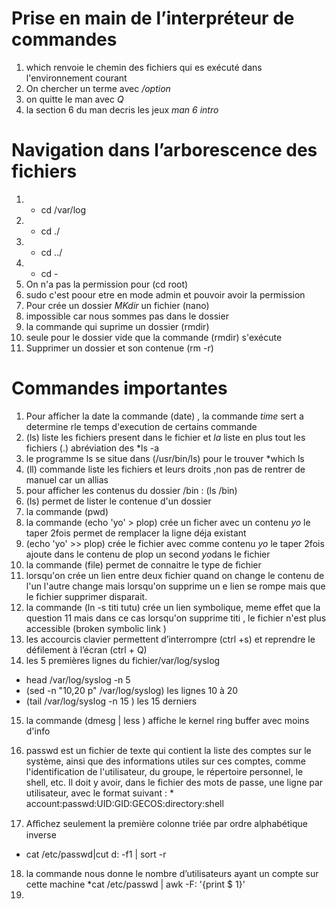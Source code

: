# Prise en main de l’interpréteur de commandes
1. which renvoie le chemin des fichiers qui es exécuté dans l'environnement courant
2. On chercher un terme  avec  */option*
3. on quitte le man avec *Q*
4. la section 6 du man  decris les jeux  *man 6 intro*

# Navigation dans l’arborescence des fichiers
1. * cd  /var/log
2. * cd ./ 
3. * cd ../ 
4. * cd - 
5. On n'a pas la permission  pour (cd root)  
6. sudo c'est poour etre en mode admin et pouvoir avoir la permission 
7. Pour crée un dossier *MKdir* un fichier (nano)
8. impossible car nous sommes pas dans le dossier 
9. la commande qui suprime un dossier (rmdir)
10. seule pour le dossier vide que la commande (rmdir) s'exécute
11. Supprimer un dossier et son contenue  (rm -r)

# Commandes importantes
1. Pour afficher la date  la commande  (date) , la commande *time* sert  a determine rle temps d'execution de certains commande
2. (ls) liste les fichiers present dans le fichier  et *la* liste en plus tout les fichiers (.) abréviation des *ls -a 
3. le programme ls se situe dans  (/usr/bin/ls) pour le trouver *which ls
4. (ll) commande liste les fichiers et leurs droits  ,non pas de rentrer de manuel car un allias
5. pour afficher les contenus du dossier /bin : (ls /bin)
6. (ls) permet de lister le contenue d'un dossier
7. la commande  (pwd)
8. la commande (echo 'yo' > plop) crée un ficher avec un contenu *yo* le taper 2fois permet de remplacer la ligne  déja existant
9. (echo 'yo' >> plop) crée le fichier avec comme contenu *yo* le taper 2fois ajoute dans le contenu de plop  un second *yo*dans le fichier 
10. la commande (file) permet de connaitre le type de fichier 
11. lorsqu'on crée un lien entre deux fichier quand on change le contenu de l'un l'autre change mais lorsqu'on supprime un e lien se rompe mais que le fichier supprimer disparait.
12.  la commande (ln -s titi tutu) crée un lien symbolique, meme  effet que la question 11 mais dans ce cas lorsqu'on supprime  titi , le  fichier n'est plus accessible (broken symbolic link )
13. les accourcis clavier permettent d’interrompre (ctrl +s)  et reprendre le défilement à l’écran (ctrl + Q)
14. les 5 premières lignes du fichier/var/log/syslog 
  * head /var/log/syslog -n 5
   * (sed -n "10,20 p" /var/log/syslog) les lignes 10 à 20
  * (tail /var/log/syslog -n 15 )  les 15 derniers
  15. la commande (dmesg | less )  affiche le kernel ring buffer avec moins d'info 
  16. passwd est un fichier de texte qui contient la liste des comptes sur le système, ainsi que des informations utiles sur ces comptes, comme l'identification de l'utilisateur, du groupe, le répertoire personnel, le shell, etc.  Il doit y avoir, dans le fichier des mots de passe, une ligne par utilisateur, avec le format suivant : * account:passwd:UID:GID:GECOS:directory:shell 

17. Aﬀichez seulement la première colonne triée par ordre alphabétique inverse
*  cat /etc/passwd|cut d: -f1  | sort -r
18. la commande nous donne le nombre d’utilisateurs ayant un compte sur cette machine
 *cat /etc/passwd | awk -F: '{print $ 1}'
 19. 
